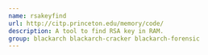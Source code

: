 ```yaml
---
name: rsakeyfind
url: http://citp.princeton.edu/memory/code/
description: A tool to find RSA key in RAM.
group: blackarch blackarch-cracker blackarch-forensic
---
```

